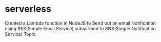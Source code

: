 # serverless

Created a Lambda function in NodeJS to Send out an email Notification using SES(Simple Email Service) subscribed to SNS(Simple Notification Service) Topic
